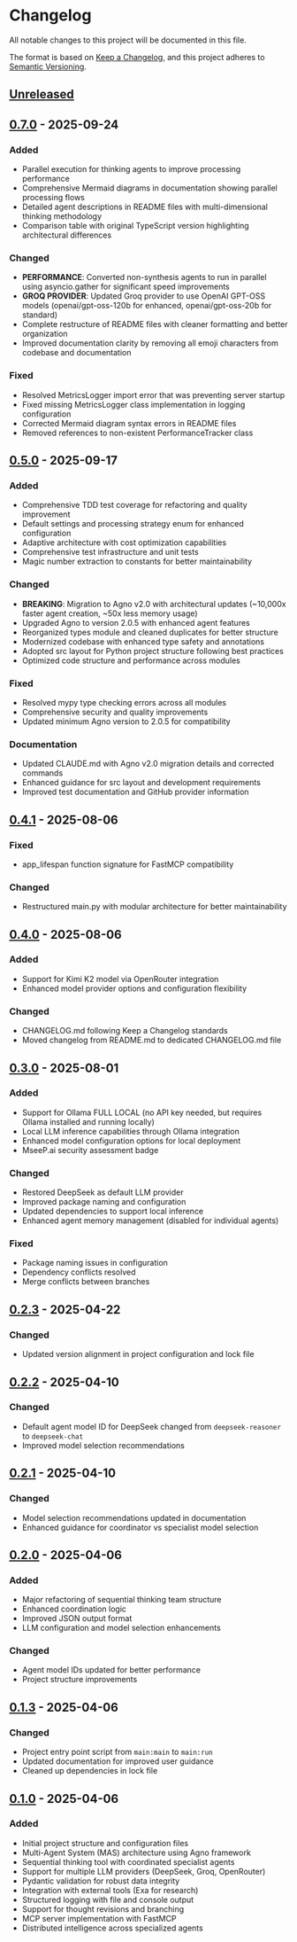# Changelog

All notable changes to this project will be documented in this file.

The format is based on [Keep a Changelog](https://keepachangelog.com/en/1.1.0/),
and this project adheres to [Semantic Versioning](https://semver.org/spec/v2.0.0.html).

## [Unreleased]

## [0.7.0] - 2025-09-24

### Added
- Parallel execution for thinking agents to improve processing performance
- Comprehensive Mermaid diagrams in documentation showing parallel processing flows
- Detailed agent descriptions in README files with multi-dimensional thinking methodology
- Comparison table with original TypeScript version highlighting architectural differences

### Changed
- **PERFORMANCE**: Converted non-synthesis agents to run in parallel using asyncio.gather for significant speed improvements
- **GROQ PROVIDER**: Updated Groq provider to use OpenAI GPT-OSS models (openai/gpt-oss-120b for enhanced, openai/gpt-oss-20b for standard)
- Complete restructure of README files with cleaner formatting and better organization
- Improved documentation clarity by removing all emoji characters from codebase and documentation

### Fixed
- Resolved MetricsLogger import error that was preventing server startup
- Fixed missing MetricsLogger class implementation in logging configuration
- Corrected Mermaid diagram syntax errors in README files
- Removed references to non-existent PerformanceTracker class

## [0.5.0] - 2025-09-17

### Added
- Comprehensive TDD test coverage for refactoring and quality improvement
- Default settings and processing strategy enum for enhanced configuration
- Adaptive architecture with cost optimization capabilities
- Comprehensive test infrastructure and unit tests
- Magic number extraction to constants for better maintainability

### Changed
- **BREAKING**: Migration to Agno v2.0 with architectural updates (~10,000x faster agent creation, ~50x less memory usage)
- Upgraded Agno to version 2.0.5 with enhanced agent features
- Reorganized types module and cleaned duplicates for better structure
- Modernized codebase with enhanced type safety and annotations
- Adopted src layout for Python project structure following best practices
- Optimized code structure and performance across modules

### Fixed
- Resolved mypy type checking errors across all modules
- Comprehensive security and quality improvements
- Updated minimum Agno version to 2.0.5 for compatibility

### Documentation
- Updated CLAUDE.md with Agno v2.0 migration details and corrected commands
- Enhanced guidance for src layout and development requirements
- Improved test documentation and GitHub provider information

## [0.4.1] - 2025-08-06

### Fixed
- app_lifespan function signature for FastMCP compatibility

### Changed
- Restructured main.py with modular architecture for better maintainability

## [0.4.0] - 2025-08-06

### Added
- Support for Kimi K2 model via OpenRouter integration
- Enhanced model provider options and configuration flexibility

### Changed
- CHANGELOG.md following Keep a Changelog standards
- Moved changelog from README.md to dedicated CHANGELOG.md file

## [0.3.0] - 2025-08-01

### Added
- Support for Ollama FULL LOCAL (no API key needed, but requires Ollama installed and running locally)
- Local LLM inference capabilities through Ollama integration
- Enhanced model configuration options for local deployment
- MseeP.ai security assessment badge

### Changed
- Restored DeepSeek as default LLM provider
- Improved package naming and configuration
- Updated dependencies to support local inference
- Enhanced agent memory management (disabled for individual agents)

### Fixed
- Package naming issues in configuration
- Dependency conflicts resolved
- Merge conflicts between branches

## [0.2.3] - 2025-04-22

### Changed
- Updated version alignment in project configuration and lock file

## [0.2.2] - 2025-04-10

### Changed
- Default agent model ID for DeepSeek changed from `deepseek-reasoner` to `deepseek-chat`
- Improved model selection recommendations

## [0.2.1] - 2025-04-10

### Changed
- Model selection recommendations updated in documentation
- Enhanced guidance for coordinator vs specialist model selection

## [0.2.0] - 2025-04-06

### Added
- Major refactoring of sequential thinking team structure
- Enhanced coordination logic
- Improved JSON output format
- LLM configuration and model selection enhancements

### Changed
- Agent model IDs updated for better performance
- Project structure improvements

## [0.1.3] - 2025-04-06

### Changed
- Project entry point script from `main:main` to `main:run`
- Updated documentation for improved user guidance
- Cleaned up dependencies in lock file

## [0.1.0] - 2025-04-06

### Added
- Initial project structure and configuration files
- Multi-Agent System (MAS) architecture using Agno framework
- Sequential thinking tool with coordinated specialist agents
- Support for multiple LLM providers (DeepSeek, Groq, OpenRouter)
- Pydantic validation for robust data integrity
- Integration with external tools (Exa for research)
- Structured logging with file and console output
- Support for thought revisions and branching
- MCP server implementation with FastMCP
- Distributed intelligence across specialized agents

[Unreleased]: https://github.com/FradSer/mcp-server-mas-sequential-thinking/compare/v0.7.0...HEAD
[0.7.0]: https://github.com/FradSer/mcp-server-mas-sequential-thinking/compare/v0.5.0...v0.7.0
[0.5.0]: https://github.com/FradSer/mcp-server-mas-sequential-thinking/compare/v0.4.1...v0.5.0
[0.4.1]: https://github.com/FradSer/mcp-server-mas-sequential-thinking/compare/v0.4.0...v0.4.1
[0.4.0]: https://github.com/FradSer/mcp-server-mas-sequential-thinking/compare/v0.3.0...v0.4.0
[0.3.0]: https://github.com/FradSer/mcp-server-mas-sequential-thinking/compare/v0.2.3...v0.3.0
[0.2.3]: https://github.com/FradSer/mcp-server-mas-sequential-thinking/compare/v0.2.2...v0.2.3
[0.2.2]: https://github.com/FradSer/mcp-server-mas-sequential-thinking/compare/v0.2.1...v0.2.2
[0.2.1]: https://github.com/FradSer/mcp-server-mas-sequential-thinking/compare/v0.2.0...v0.2.1
[0.2.0]: https://github.com/FradSer/mcp-server-mas-sequential-thinking/compare/v0.1.3...v0.2.0
[0.1.3]: https://github.com/FradSer/mcp-server-mas-sequential-thinking/compare/v0.1.0...v0.1.3
[0.1.0]: https://github.com/FradSer/mcp-server-mas-sequential-thinking/releases/tag/v0.1.0